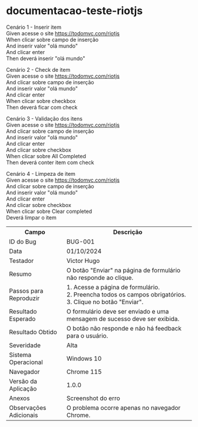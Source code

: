 # documentacao-teste-riotjs
Cenário 1 - Inserir item<br>
Given acesse o site https://todomvc.com/riotjs<br>
When clicar sobre campo de inserção<br>
And inserir valor "olá mundo"<br>
And clicar enter<br>
Then deverá inserir "olá mundo"<br>

Cenário 2 - Check de item<br>
Given acesse o site https://todomvc.com/riotjs<br>
And clicar sobre campo de inserção<br>
And inserir valor "olá mundo"<br>
And clicar enter<br>
When clicar sobre checkbox<br>
Then deverá ficar com check<br>

Cenário 3 - Validação dos itens<br>
Given acesse o site https://todomvc.com/riotjs<br>
And clicar sobre campo de inserção<br>
And inserir valor "olá mundo"<br>
And clicar enter<br>
And clicar sobre checkbox<br>
When clicar sobre All Completed<br>
Then deverá conter item com check<br>

Cenário 4 - Limpeza de item<br>
Given acesse o site https://todomvc.com/riotjs<br>
And clicar sobre campo de inserção<br>
And inserir valor "olá mundo"<br>
And clicar enter<br>
And clicar sobre checkbox<br>
When clicar sobre Clear completed<br>
Deverá limpar o item<br>

<table>
  <tr>
    <th>Campo</th>
    <th>Descrição</th>
  </tr>
  <tr>
    <td>ID do Bug</td>
    <td>BUG-001</td>
  </tr>
  <tr>
    <td>Data</td>
    <td>01/10/2024</td>
  </tr>
  <tr>
    <td>Testador</td>
    <td>Victor Hugo</td>
  </tr>
  <tr>
    <td>Resumo</td>
    <td>O botão "Enviar" na página de formulário não responde ao clique.</td>
  </tr>
  <tr>
    <td>Passos para Reproduzir</td>
    <td>
      1. Acesse a página de formulário.<br>
      2. Preencha todos os campos obrigatórios.<br>
      3. Clique no botão "Enviar".
    </td>
  </tr>
  <tr>
    <td>Resultado Esperado</td>
    <td>O formulário deve ser enviado e uma mensagem de sucesso deve ser exibida.</td>
  </tr>
  <tr>
    <td>Resultado Obtido</td>
    <td>O botão não responde e não há feedback para o usuário.</td>
  </tr>
  <tr>
    <td>Severidade</td>
    <td>Alta</td>
  </tr>
  <tr>
    <td>Sistema Operacional</td>
    <td>Windows 10</td>
  </tr>
  <tr>
    <td>Navegador</td>
    <td>Chrome 115</td>
  </tr>
  <tr>
    <td>Versão da Aplicação</td>
    <td>1.0.0</td>
  </tr>
  <tr>
    <td>Anexos</td>
    <td>Screenshot do erro</td>
  </tr>
  <tr>
    <td>Observações Adicionais</td>
    <td>O problema ocorre apenas no navegador Chrome.</td>
  </tr>
</table>
